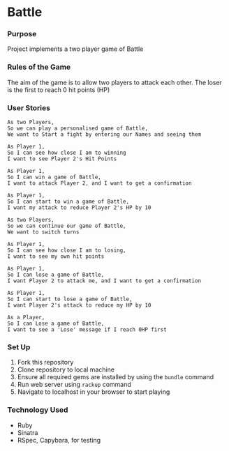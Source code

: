 # Battle

### Purpose
Project implements a two player game of Battle

### Rules of the Game
The aim of the game is to allow two players to attack each other. The loser is the first to reach 0 hit points (HP)

### User Stories
```
As two Players,
So we can play a personalised game of Battle,
We want to Start a fight by entering our Names and seeing them

As Player 1,
So I can see how close I am to winning
I want to see Player 2's Hit Points

As Player 1,
So I can win a game of Battle,
I want to attack Player 2, and I want to get a confirmation

As Player 1,
So I can start to win a game of Battle,
I want my attack to reduce Player 2's HP by 10

As two Players,
So we can continue our game of Battle,
We want to switch turns

As Player 1,
So I can see how close I am to losing,
I want to see my own hit points

As Player 1,
So I can lose a game of Battle,
I want Player 2 to attack me, and I want to get a confirmation

As Player 1,
So I can start to lose a game of Battle,
I want Player 2's attack to reduce my HP by 10

As a Player,
So I can Lose a game of Battle,
I want to see a 'Lose' message if I reach 0HP first
```

### Set Up
1. Fork this repository
2. Clone repository to local machine
3. Ensure all required gems are installed by using the `bundle` command
4. Run web server using `rackup` command
5. Navigate to localhost in your browser to start playing

### Technology Used
* Ruby
* Sinatra
* RSpec, Capybara, for testing

